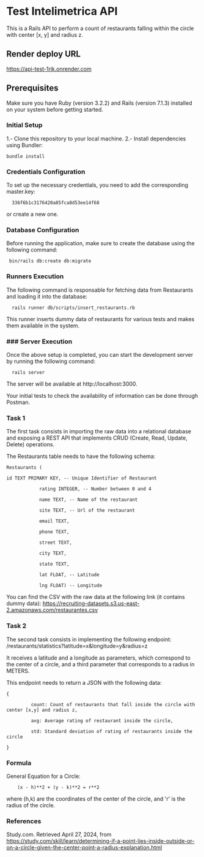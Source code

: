 # Test Intelimetrica API
This is a Rails API to perform a count of restaurants falling within the circle with center [x, y] and radius z.

## Render deploy URL
https://api-test-1rjk.onrender.com

## Prerequisites
Make sure you have Ruby (version 3.2.2) and Rails (version 7.1.3) installed on your system before getting started.

### Initial Setup
1.- Clone this repository to your local machine.
2.- Install dependencies using Bundler:

   ```
   bundle install
   ```

### Credentials Configuration
To set up the necessary credentials, you need to add the corresponding master.key:

```
  336f6b1c3176420a85fca8d53ee14f68
```
or create a new one.

### Database Configuration
Before running the application, make sure to create the database using the following command:

```
 bin/rails db:create db:migrate
```

### Runners Execution

The following command is responsable for fetching data from Restaurants and loading it into the database:

```
  rails runner db/scripts/insert_restaurants.rb
```
This runner inserts dummy data of restaurants for various tests and makes them available in the system.

### ### Server Execution
Once the above setup is completed, you can start the development server by running the following command:

```
  rails server
```

The server will be available at http://localhost:3000.

Your initial tests to check the availability of information can be done through Postman.

### Task 1
The first task consists in importing the raw data into a relational database and exposing a REST API that implements CRUD (Create, Read, Update, Delete) operations.

The Restaurants table needs to have the following schema:

```
Restaurants (

id TEXT PRIMARY KEY, -- Unique Identifier of Restaurant

            rating INTEGER, -- Number between 0 and 4

            name TEXT, -- Name of the restaurant

            site TEXT, -- Url of the restaurant

            email TEXT,

            phone TEXT,

            street TEXT,

            city TEXT,

            state TEXT,

            lat FLOAT, -- Latitude

            lng FLOAT) -- Longitude
```

You can find the CSV with the raw data at the following link (it contains dummy data): https://recruiting-datasets.s3.us-east-2.amazonaws.com/restaurantes.csv

### Task 2
The second task consists in implementing the following endpoint:
/restaurants/statistics?latitude=x&longitude=y&radius=z

It receives a latitude and a longitude as parameters, which correspond to the center of a circle, and a third parameter that corresponds to a radius in METERS.

This endpoint needs to return a JSON with the following data:

```
{

         count: Count of restaurants that fall inside the circle with center [x,y] and radius z,

         avg: Average rating of restaurant inside the circle,

         std: Standard deviation of rating of restaurants inside the circle

}
```
### Formula 
General Equation for a Circle: 
```
    (x - h)**2 + (y - k)**2 = r**2
```
where (h,k) are the coordinates of the center of the circle, and 'r' is the radius of the circle.

### References
Study.com. Retrieved April 27, 2024, from https://study.com/skill/learn/determining-if-a-point-lies-inside-outside-or-on-a-circle-given-the-center-point-a-radius-explanation.html
